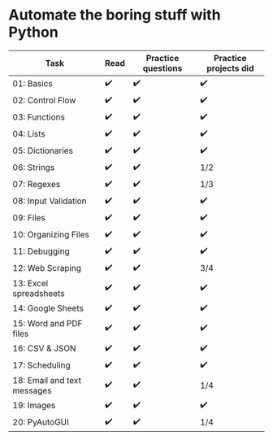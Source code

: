 # Automate the boring stuff with Python


| Task                  | Read                | Practice questions | Practice projects did|
|-----------------------|---------------------|--------------------|----------------------|
| 01: Basics            | :heavy_check_mark:  | :heavy_check_mark: | :heavy_check_mark: |
| 02: Control Flow      |:heavy_check_mark:   | :heavy_check_mark: | :heavy_check_mark: |
| 03: Functions         | :heavy_check_mark:  | :heavy_check_mark: | :heavy_check_mark: | 
| 04: Lists             | :heavy_check_mark:  | :heavy_check_mark: | :heavy_check_mark: |
| 05: Dictionaries      | :heavy_check_mark:  | :heavy_check_mark: | :heavy_check_mark: |
| 06: Strings           | :heavy_check_mark:  | :heavy_check_mark: |  1/2 |
| 07: Regexes           | :heavy_check_mark:  | :heavy_check_mark: | 1/3 |
| 08: Input Validation  | :heavy_check_mark:  | :heavy_check_mark: | :heavy_check_mark: |
| 09: Files             | :heavy_check_mark:  | :heavy_check_mark: | :heavy_check_mark: |
| 10: Organizing Files  | :heavy_check_mark:  | :heavy_check_mark: | :heavy_check_mark: |
| 11: Debugging         | :heavy_check_mark:  | :heavy_check_mark: | :heavy_check_mark: |
| 12: Web Scraping      | :heavy_check_mark:  |:heavy_check_mark:  | 3/4 |
| 13: Excel spreadsheets| :heavy_check_mark:  |:heavy_check_mark:  |:heavy_check_mark:  |
| 14: Google Sheets     | :heavy_check_mark:  | :heavy_check_mark: | :heavy_check_mark: |
| 15: Word and PDF files| :heavy_check_mark:  |:heavy_check_mark:  | :heavy_check_mark: |
| 16: CSV & JSON        | :heavy_check_mark:  | :heavy_check_mark: | :heavy_check_mark: |
| 17: Scheduling        | :heavy_check_mark:  |:heavy_check_mark:  |:heavy_check_mark:  |
| 18: Email and text messages |  :heavy_check_mark:  | :heavy_check_mark:  |  1/4|
| 19: Images		|:heavy_check_mark:   | :heavy_check_mark:  |:heavy_check_mark:  |
| 20: PyAutoGUI	| :heavy_check_mark:  | :heavy_check_mark:  |  1/4|
